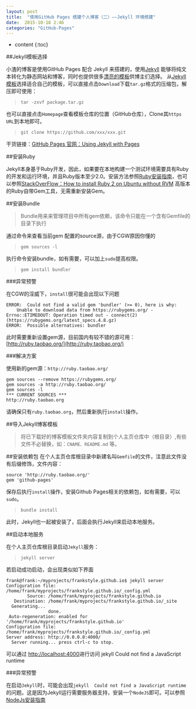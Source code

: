 ```yaml
---
layout: post
title:  "使用GitHub Pages 搭建个人博客（二）——Jekyll 环境搭建"
date:  2015-10-18 2:46
categories: "GitHub-Pages"
---
```


* content
{:toc}

##Jekyll模板选择

小渣的博客是使用GitHub Pages 配合 Jekyll 来搭建的，使用[Jekyll](http://jekyll.bootcss.com/) 能够将纯文本转化为静态网站和博客，同时也提供很多[漂亮的模板](http://jekyllthemes.org/)供博主们选择。
从[Jekyll模板](http://jekyllthemes.org/)选择适合自己的模板，可以直接点击`Download`下载`tar.gz`格式的压缩包，解压即可使用：

>`tar -zxvf package.tar.gz`

也可以直接点击`Homepage`查看模板仓库的位置（GitHub仓库），Clone其`https URL`到本地即可。

>`git clone https://github.com/xxx/xxx.git`

干货链接：[GitHub Pages 官网：Using Jekyll with Pages](https://help.github.com/articles/using-jekyll-with-pages)

##安装Ruby

Jekyll本身基于Ruby开发，因此，如果要在本地构建一个测试环境需要具有Ruby的开发和运行环境，并且Ruby版本至少2.0。安装方法参照[Ruby安装指南](http://frankstyle.com/2015/10/18/Ruby-install/)，也可以参照[StackOverFlow：How to install Ruby 2 on Ubuntu without RVM](http://stackoverflow.com/questions/18490591/how-to-install-ruby-2-on-ubuntu-without-rvm)
高版本的Ruby自带Gem工具，无需重新安装Gem。


##安装Bundle

>Bundle用来来管理项目中所有gem依赖，该命令只能在一个含有Gemfile的目录下执行

通过命令来查看当前gem 配置的source源，由于CGW原因你懂的

>`gem sources -l`

执行命令安装bundle，如有需要，可以加上`sudo`提高权限。

>`gem install bundler`


###异常预警

在CGW的淫威下，`install`很可能会出现以下问题

	ERROR:  Could not find a valid gem 'bundler' (>= 0), here is why:
		Unable to download data from https://rubygems.org/ - Errno::ETIMEDOUT: Operation timed out - connect(2) (https://rubygems.org/latest_specs.4.8.gz)
	ERROR:  Possible alternatives: bundler

此时需要重新设置gem源，目前国内有较不错的源可用：[http://ruby.taobao.org/](http://ruby.taobao.org/)


###解决方案

使用新的gem源：`http://ruby.taobao.org/`
	
	gem sources --remove https://rubygems.org/
	gem sources -a http://ruby.taobao.org/
	gem sources -l
	*** CURRENT SOURCES ***
	http://ruby.taobao.org

请确保只有`ruby.taobao.org`，然后重新执行`install`操作。


##导入Jekyll博客模板

>将已下载好的博客模板文件夹内容复制到个人主页仓库中（根目录）,有些文件不必替换，如：`CNAME、README.md` 等。

##安装依赖包
在个人主页仓库根目录中新建名叫`Gemfile`的文件，注意此文件没有后缀修饰，文件内容：

	source 'http://ruby.taobao.org/'
	gem 'github-pages'

保存后执行`install`操作，安装Github Pages相关的依赖包，如有需要，可以`sudo`。

>`bundle install`

此时，Jekyll也一起被安装了，后面会执行Jekyll来启动本地服务。


##启动本地服务

在个人主页仓库根目录启动`Jekyll`服务：

>`jekyll server`

若启动成功启动，会出现类似如下界面

	frank@frank:~/myprojects/frankstyle.github.io$ jekyll server
	Configuration file: /home/frank/myprojects/frankstyle.github.io/_config.yml
            Source: /home/frank/myprojects/frankstyle.github.io
       Destination: /home/frank/myprojects/frankstyle.github.io/_site
      Generating... 
                    done.
	 Auto-regeneration: enabled for '/home/frank/myprojects/frankstyle.github.io'
	Configuration file: /home/frank/myprojects/frankstyle.github.io/_config.yml
    Server address: http://0.0.0.0:4000/
	  Server running... press ctrl-c to stop.

可以通过 [http://localhost:4000](http://localhost:4000)进行访问
jekyll  Could not find a JavaScript runtime

###异常预警

在启动`Jekyll`时，可能会出现`jekyll  Could not find a JavaScript runtime`的问题。这是因为Jekyll运行需要服务器支持，安装一个`NodeJS`即可。可以参照[NodeJs安装指南](#)
